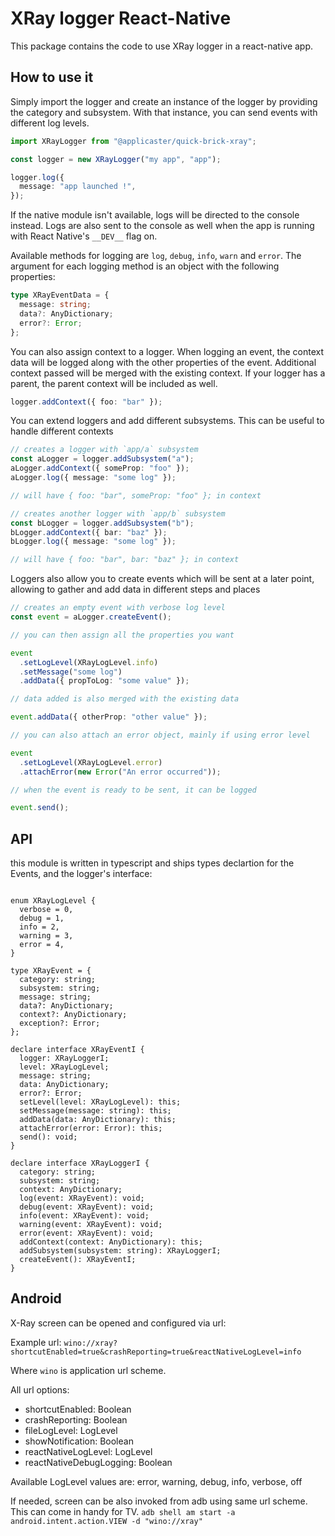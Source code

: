# XRay logger React-Native

This package contains the code to use XRay logger in a react-native app.

## How to use it

Simply import the logger and create an instance of the logger by providing the category and subsystem. With that instance, you can send events with different log levels.

```typescript
import XRayLogger from "@applicaster/quick-brick-xray";

const logger = new XRayLogger("my app", "app");

logger.log({
  message: "app launched !",
});
```

If the native module isn't available, logs will be directed to the console instead. Logs are also sent to the console as well when the app is running with React Native's `__DEV__` flag on.

Available methods for logging are `log`, `debug`, `info`, `warn` and `error`. The argument for each logging method is an object with the following properties:

```typescript
type XRayEventData = {
  message: string;
  data?: AnyDictionary;
  error?: Error;
};
```

You can also assign context to a logger. When logging an event, the context data will be logged along with the other properties of the event. Additional context passed will be merged with the existing context. If your logger has a parent, the parent context will be included as well.

```typescript
logger.addContext({ foo: "bar" });
```

You can extend loggers and add different subsystems. This can be useful to handle different contexts

```typescript
// creates a logger with `app/a` subsystem
const aLogger = logger.addSubsystem("a");
aLogger.addContext({ someProp: "foo" });
aLogger.log({ message: "some log" });

// will have { foo: "bar", someProp: "foo" }; in context

// creates another logger with `app/b` subsystem
const bLogger = logger.addSubsystem("b");
bLogger.addContext({ bar: "baz" });
bLogger.log({ message: "some log" });

// will have { foo: "bar", bar: "baz" }; in context
```

Loggers also allow you to create events which will be sent at a later point, allowing to gather and add data in different steps and places

```typescript
// creates an empty event with verbose log level
const event = aLogger.createEvent();

// you can then assign all the properties you want

event
  .setLogLevel(XRayLogLevel.info)
  .setMessage("some log")
  .addData({ propToLog: "some value" });

// data added is also merged with the existing data

event.addData({ otherProp: "other value" });

// you can also attach an error object, mainly if using error level

event
  .setLogLevel(XRayLogLevel.error)
  .attachError(new Error("An error occurred"));

// when the event is ready to be sent, it can be logged

event.send();
```

## API

this module is written in typescript and ships types declartion for the Events, and the logger's interface:

```typescfipt

enum XRayLogLevel {
  verbose = 0,
  debug = 1,
  info = 2,
  warning = 3,
  error = 4,
}

type XRayEvent = {
  category: string;
  subsystem: string;
  message: string;
  data?: AnyDictionary;
  context?: AnyDictionary;
  exception?: Error;
};

declare interface XRayEventI {
  logger: XRayLoggerI;
  level: XRayLogLevel;
  message: string;
  data: AnyDictionary;
  error?: Error;
  setLevel(level: XRayLogLevel): this;
  setMessage(message: string): this;
  addData(data: AnyDictionary): this;
  attachError(error: Error): this;
  send(): void;
}

declare interface XRayLoggerI {
  category: string;
  subsystem: string;
  context: AnyDictionary;
  log(event: XRayEvent): void;
  debug(event: XRayEvent): void;
  info(event: XRayEvent): void;
  warning(event: XRayEvent): void;
  error(event: XRayEvent): void;
  addContext(context: AnyDictionary): this;
  addSubsystem(subsystem: string): XRayLoggerI;
  createEvent(): XRayEventI;
}
```

## Android

X-Ray screen can be opened and configured via url:

Example url: ```wino://xray?shortcutEnabled=true&crashReporting=true&reactNativeLogLevel=info```

Where ```wino``` is application url scheme.

All url options:

- shortcutEnabled: Boolean
- crashReporting: Boolean
- fileLogLevel: LogLevel
- showNotification: Boolean
- reactNativeLogLevel: LogLevel
- reactNativeDebugLogging: Boolean

Available LogLevel values are: error, warning, debug, info, verbose, off

If needed, screen can be also invoked from adb using same url scheme. This can come in handy for TV.
```adb shell am start -a android.intent.action.VIEW -d "wino://xray"```
